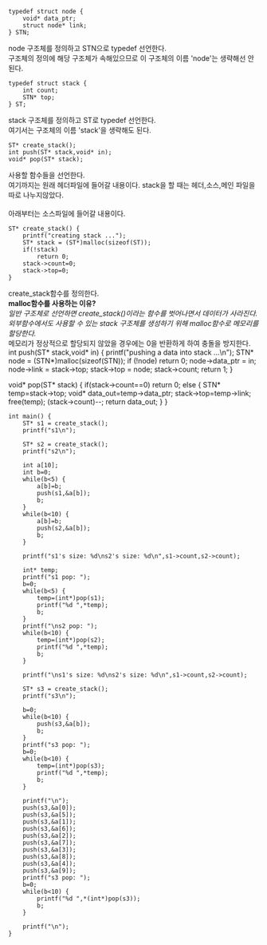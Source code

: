 ```
typedef struct node {
	void* data_ptr;
	struct node* link;
} STN;
```
node 구조체를 정의하고 STN으로 typedef 선언한다.<br>
구조체의 정의에 해당 구조체가 속해있으므로 이 구조체의 이름 'node'는 생략해선 안된다.
```
typedef struct stack {
	int count;
	STN* top;
} ST;
```
stack 구조체를 정의하고 ST로 typedef 선언한다.<br>
여기서는 구조체의 이름 'stack'을 생략해도 된다.
```
ST* create_stack();
int push(ST* stack,void* in);
void* pop(ST* stack);
```
사용할 함수들을 선언한다.<br>
여기까지는 원래 헤더파일에 들어갈 내용이다. stack을 할 때는 헤더,소스,메인 파일을 따로 나누지않았다.<br><br>
아래부터는 소스파일에 들어갈 내용이다.
```
ST* create_stack() {
	printf("creating stack ...");
	ST* stack = (ST*)malloc(sizeof(ST));
	if(!stack)
		return 0;
	stack->count=0;
	stack->top=0;
}
```
create_stack함수를 정의한다. <br>
**malloc함수를 사용하는 이유?**<br>
*일반 구조체로 선언하면 create_stack()이라는 함수를 벗어나면서 데이터가 사라진다. 외부함수에서도 사용할 수 있는 stack 구조체를 생성하기 위해 malloc함수로 메모리를 할당한다.*<br>
메모리가 정상적으로 할당되지 않았을 경우에는 0을 반환하게 하여 충돌을 방지한다.
int push(ST* stack,void* in) {
	printf("pushing a data into stack ...\n");
	STN* node = (STN*)malloc(sizeof(STN));
	if (!node)
		return 0;
	node->data_ptr = in;
	node->link = stack->top;
	stack->top = node;
	stack->count;
	return 1;
}

void* pop(ST* stack) {
	if(stack->count==0)
		return 0;
	else {
		STN* temp=stack->top;
		void* data_out=temp->data_ptr;
		stack->top=temp->link;
		free(temp);
		(stack->count)--;
		return data_out;
	}
}
```
int main() {
	ST* s1 = create_stack();
	printf("s1\n");
  
	ST* s2 = create_stack();
	printf("s2\n");
  
	int a[10];
	int b=0;
	while(b<5) {
		a[b]=b;
		push(s1,&a[b]);
		b;
	}	
	while(b<10) {
		a[b]=b;
		push(s2,&a[b]);
		b;
	}	
	
	printf("s1's size: %d\ns2's size: %d\n",s1->count,s2->count);
	
	int* temp;
	printf("s1 pop: ");
	b=0;
	while(b<5) {
		temp=(int*)pop(s1);
		printf("%d ",*temp);
		b;
	}	
	printf("\ns2 pop: ");
	while(b<10) {
		temp=(int*)pop(s2);
		printf("%d ",*temp);
		b;
	}	
  
	printf("\ns1's size: %d\ns2's size: %d\n",s1->count,s2->count);
	
	ST* s3 = create_stack();
	printf("s3\n");
  
	b=0;
	while(b<10) {
		push(s3,&a[b]);
		b;
	}
	printf("s3 pop: ");
	b=0;
	while(b<10) {
		temp=(int*)pop(s3);
		printf("%d ",*temp);
		b;
	}

	printf("\n");
	push(s3,&a[0]);
	push(s3,&a[5]);
	push(s3,&a[1]);
	push(s3,&a[6]);
	push(s3,&a[2]);
	push(s3,&a[7]);
	push(s3,&a[3]);
	push(s3,&a[8]);
	push(s3,&a[4]);
	push(s3,&a[9]);
	printf("s3 pop: ");
	b=0;
	while(b<10) {
		printf("%d ",*(int*)pop(s3));
		b;
	}

	printf("\n");
}



